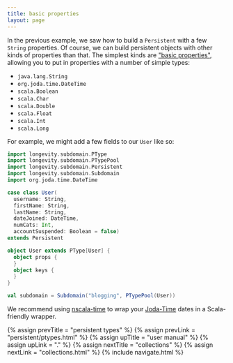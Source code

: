 ```yaml
---
title: basic properties
layout: page
---
```


In the previous example, we saw how to build a `Persistent` with a few
`String` properties. Of course, we can build persistent objects with
other kinds of properties than that. The simplest kinds are ["basic
properties"](http://longevityframework.github.io/longevity/scaladocs/emblem-latest/#emblem.emblematic.basicTypes$),
allowing you to put in properties with a number of simple types:

- `java.lang.String`
- `org.joda.time.DateTime`
- `scala.Boolean`
- `scala.Char`
- `scala.Double`
- `scala.Float`
- `scala.Int`
- `scala.Long`

For example, we might add a few fields to our `User` like so:

```scala
import longevity.subdomain.PType
import longevity.subdomain.PTypePool
import longevity.subdomain.Persistent
import longevity.subdomain.Subdomain
import org.joda.time.DateTime

case class User(
  username: String,
  firstName: String,
  lastName: String,
  dateJoined: DateTime,
  numCats: Int,
  accountSuspended: Boolean = false)
extends Persistent

object User extends PType[User] {
  object props {
  }
  object keys {
  }
}

val subdomain = Subdomain("blogging", PTypePool(User))
```

<div class="blue-side-bar">

We recommend using <a href =
"https://github.com/nscala-time/nscala-time">nscala-time</a> to wrap
your <a href = "http://www.joda.org/joda-time/">Joda-Time</a> dates in
a Scala-friendly wrapper.

</div>

{% assign prevTitle = "persistent types" %}
{% assign prevLink = "persistent/ptypes.html" %}
{% assign upTitle = "user manual" %}
{% assign upLink = "." %}
{% assign nextTitle = "collections" %}
{% assign nextLink = "collections.html" %}
{% include navigate.html %}

